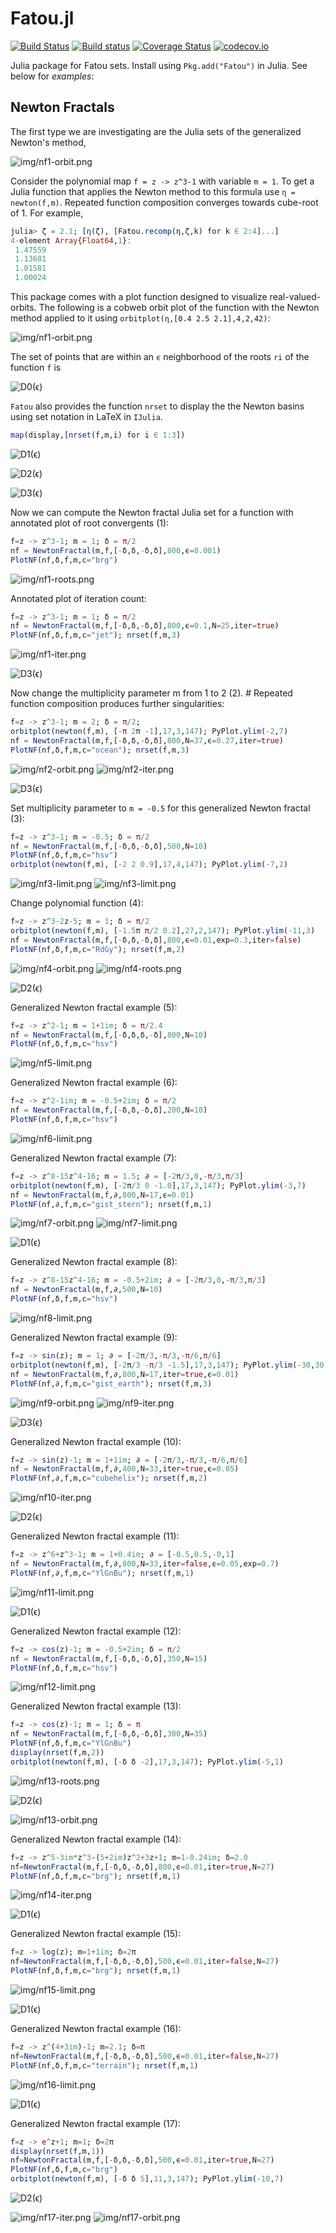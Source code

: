 # Fatou.jl

[![Build Status](https://travis-ci.org/chakravala/Fatou.jl.svg?branch=master)](https://travis-ci.org/chakravala/Fatou.jl) [![Build status](https://ci.appveyor.com/api/projects/status/mdathjmu7jg57u77?svg=true)](https://ci.appveyor.com/project/chakravala/fatou-jl) [![Coverage Status](https://coveralls.io/repos/github/chakravala/Fatou.jl/badge.svg?branch=master)](https://coveralls.io/github/chakravala/Fatou.jl?branch=master) [![codecov.io](http://codecov.io/github/chakravala/Fatou.jl/coverage.svg?branch=master)](http://codecov.io/github/chakravala/Fatou.jl?branch=master)

Julia package for Fatou sets. Install using `Pkg.add("Fatou")` in Julia. See below for *examples*:

## Newton Fractals

The first type we are investigating are the Julia sets of the generalized Newton's method,

![img/nf1-orbit.png](http://latex.codecogs.com/svg.latex?z%20\mapsto%20z%20-%20m%20\frac{f(z)}{f%27(z)}.)

Consider the polynomial map `f = z -> z^3-1` with variable `m = 1`. To get a Julia function that applies the Newton method to this formula use `η = newton(f,m)`. Repeated function composition converges towards cube-root of 1. For example,
```Julia
julia> ζ = 2.1; [η(ζ), [Fatou.recomp(η,ζ,k) for k ∈ 2:4]...]
4-element Array{Float64,1}:
 1.47559
 1.13681
 1.01581
 1.00024
```

This package comes with a plot function designed to visualize real-valued-orbits. The following is a cobweb orbit plot of the function with the Newton method applied to it using `orbitplot(η,[0.4 2.5 2.1],4,2,42)`:

![img/nf1-orbit.png](img/nf1-orbit.png)

The set of points that are within an `ϵ` neighborhood of the roots `ri` of the function `f` is

![D0(ϵ)](http://latex.codecogs.com/svg.latex?D_0(\epsilon)%20=%20\left\\{%20z\in\mathbb{C}:%20\left|\\,z%20-%20r_i\\,\right|%3C\epsilon,\\,\forall%20r_i(\\,f(r_i)=0%20)\right\\})

`Fatou` also provides the function `nrset` to display the   the Newton basins using set notation in LaTeX in `IJulia`.

```Julia
map(display,[nrset(f,m,i) for i ∈ 1:3])
```

![D1(ϵ)](http://latex.codecogs.com/svg.latex?D_1(\epsilon)%20=%20\left\\{z\in\mathbb{C}:\left|\\,z%20-%20\frac{z^{3}%20-%201}{3%20z^{2}}%20-%20r_i\\,\right|%3C\epsilon,\\,\forall%20r_i(\\,f(r_i)=0%20)\right\\})

![D2(ϵ)](http://latex.codecogs.com/svg.latex?D_2(\epsilon)%20=%20\left\\{z\in\mathbb{C}:\left|\\,z%20-%20\frac{\left(z%20-%20\frac{z^{3}%20-%201}{3%20z^{2}}\right)^{3}%20-%201}{3%20\left(z%20-%20\frac{z^{3}%20-%201}{3%20z^{2}}\right)^{2}}%20-%20\frac{z^{3}%20-%201}{3%20z^{2}}%20-%20r_i\\,\right|%3C\epsilon,\\,\forall%20r_i(\\,f(r_i)=0%20)\right\\})

![D3(ϵ)](http://latex.codecogs.com/svg.latex?D_3(\epsilon)%20=%20\left\\{z\in\mathbb{C}:\left|\\,z%20-%20\frac{\left(z%20-%20\frac{\left(z%20-%20\frac{z^{3}%20-%201}{3%20z^{2}}\right)^{3}%20-%201}{3%20\left(z%20-%20\frac{z^{3}%20-%201}{3%20z^{2}}\right)^{2}}%20-%20\frac{z^{3}%20-%201}{3%20z^{2}}\right)^{3}%20-%201}{3%20\left(z%20-%20\frac{\left(z%20-%20\frac{z^{3}%20-%201}{3%20z^{2}}\right)^{3}%20-%201}{3%20\left(z%20-%20\frac{z^{3}%20-%201}{3%20z^{2}}\right)^{2}}%20-%20\frac{z^{3}%20-%201}{3%20z^{2}}\right)^{2}}%20-%20\frac{\left(z%20-%20\frac{z^{3}%20-%201}{3%20z^{2}}\right)^{3}%20-%201}{3%20\left(z%20-%20\frac{z^{3}%20-%201}{3%20z^{2}}\right)^{2}}%20-%20\frac{z^{3}%20-%201}{3%20z^{2}}%20-%20r_i\\,\right|%3C\epsilon,\\,\forall%20r_i(\\,f(r_i)=0%20)\right\\})

Now we can compute the Newton fractal Julia set for a function with annotated plot of root convergents (1):

```Julia
f=z -> z^3-1; m = 1; δ = π/2
nf = NewtonFractal(m,f,[-δ,δ,-δ,δ],800,ϵ=0.001)
PlotNF(nf,δ,f,m,c="brg")
```

![img/nf1-roots.png](img/nf1-roots.png)

Annotated plot of iteration count:
```Julia
f=z -> z^3-1; m = 1; δ = π/2
nf = NewtonFractal(m,f,[-δ,δ,-δ,δ],800,ϵ=0.1,N=25,iter=true)
PlotNF(nf,δ,f,m,c="jet"); nrset(f,m,3)
```

![img/nf1-iter.png](img/nf1-iter.png)

![D3(ϵ)](http://latex.codecogs.com/svg.latex?D_3(\epsilon)%20=%20\left\\{z\in\mathbb{C}:\left|\\,z%20-%20\frac{\left(z%20-%20\frac{\left(z%20-%20\frac{z^{3}%20-%201}{3%20z^{2}}\right)^{3}%20-%201}{3%20\left(z%20-%20\frac{z^{3}%20-%201}{3%20z^{2}}\right)^{2}}%20-%20\frac{z^{3}%20-%201}{3%20z^{2}}\right)^{3}%20-%201}{3%20\left(z%20-%20\frac{\left(z%20-%20\frac{z^{3}%20-%201}{3%20z^{2}}\right)^{3}%20-%201}{3%20\left(z%20-%20\frac{z^{3}%20-%201}{3%20z^{2}}\right)^{2}}%20-%20\frac{z^{3}%20-%201}{3%20z^{2}}\right)^{2}}%20-%20\frac{\left(z%20-%20\frac{z^{3}%20-%201}{3%20z^{2}}\right)^{3}%20-%201}{3%20\left(z%20-%20\frac{z^{3}%20-%201}{3%20z^{2}}\right)^{2}}%20-%20\frac{z^{3}%20-%201}{3%20z^{2}}%20-%20r_i\\,\right|%3C\epsilon,\\,\forall%20r_i(\\,f(r_i)=0%20)\right\\})

Now change the multiplicity parameter m from 1 to 2 (2). # Repeated function composition produces further singularities:

```Julia
f=z -> z^3-1; m = 2; δ = π/2;
orbitplot(newton(f,m), [-π 2π -1],17,3,147); PyPlot.ylim(-2,7)
nf = NewtonFractal(m,f,[-δ,δ,-δ,δ],800,N=37,ϵ=0.27,iter=true)
PlotNF(nf,δ,f,m,c="ocean"); nrset(f,m,3)
```

![img/nf2-orbit.png](img/nf2-orbit.png)
![img/nf2-iter.png](img/nf2-iter.png)

![D3(ϵ)](http://latex.codecogs.com/svg.latex?D_3(\epsilon)%20=%20\left\\{z\in\mathbb{C}:\left|\\,z%20-%20\frac{2%20\left(z%20-%20\frac{2%20\left(z%20-%20\frac{2%20z^{3}%20-%202}{3%20z^{2}}\right)^{3}%20-%202}{3%20\left(z%20-%20\frac{2%20z^{3}%20-%202}{3%20z^{2}}\right)^{2}}%20-%20\frac{2%20z^{3}%20-%202}{3%20z^{2}}\right)^{3}%20-%202}{3%20\left(z%20-%20\frac{2%20\left(z%20-%20\frac{2%20z^{3}%20-%202}{3%20z^{2}}\right)^{3}%20-%202}{3%20\left(z%20-%20\frac{2%20z^{3}%20-%202}{3%20z^{2}}\right)^{2}}%20-%20\frac{2%20z^{3}%20-%202}{3%20z^{2}}\right)^{2}}%20-%20\frac{2%20\left(z%20-%20\frac{2%20z^{3}%20-%202}{3%20z^{2}}\right)^{3}%20-%202}{3%20\left(z%20-%20\frac{2%20z^{3}%20-%202}{3%20z^{2}}\right)^{2}}%20-%20\frac{2%20z^{3}%20-%202}{3%20z^{2}}%20-%20r_i\\,\right|%3C\epsilon,\\,\forall%20r_i(\\,f(r_i)=0%20)\right\\})

Set multiplicity parameter to `m = -0.5` for this generalized Newton fractal (3):

```Julia
f=z -> z^3-1; m = -0.5; δ = π/2
nf = NewtonFractal(m,f,[-δ,δ,-δ,δ],500,N=10)
PlotNF(nf,δ,f,m,c="hsv")
orbitplot(newton(f,m), [-2 2 0.9],17,4,147); PyPlot.ylim(-7,2)
```

![img/nf3-limit.png](img/nf3-limit.png)
![img/nf3-limit.png](img/nf3-orbit.png)

Change polynomial function (4):

```Julia
f=z -> z^3-2z-5; m = 1; δ = π/2
orbitplot(newton(f,m), [-1.5π π/2 0.2],27,2,147); PyPlot.ylim(-11,3)
nf = NewtonFractal(m,f,[-δ,δ,-δ,δ],800,ϵ=0.01,exp=0.3,iter=false)
PlotNF(nf,δ,f,m,c="RdGy"); nrset(f,m,2)
```

![img/nf4-orbit.png](img/nf4-orbit.png)
![img/nf4-roots.png](img/nf4-roots.png)

![D2(ϵ)](http://latex.codecogs.com/svg.latex?D_2(\epsilon)%20=%20\left\\{z\in\mathbb{C}:\left|\\,z%20-%20\frac{-%202%20z%20+%20\left(z%20-%20\frac{z^{3}%20-%202%20z%20-%205}{3%20z^{2}%20-%202}\right)^{3}%20-%205%20+%20\frac{2%20z^{3}%20-%204%20z%20-%2010}{3%20z^{2}%20-%202}}{3%20\left(z%20-%20\frac{z^{3}%20-%202%20z%20-%205}{3%20z^{2}%20-%202}\right)^{2}%20-%202}%20-%20\frac{z^{3}%20-%202%20z%20-%205}{3%20z^{2}%20-%202}%20-%20r_i\\,\right|%3C\epsilon,\\,\forall%20r_i(\\,f(r_i)=0%20)\right\\})

Generalized Newton fractal example (5):

```Julia
f=z -> z^2-1; m = 1+1im; δ = π/2.4
nf = NewtonFractal(m,f,[-δ,δ,δ,-δ],800,N=10)
PlotNF(nf,δ,f,m,c="hsv")
```

![img/nf5-limit.png](img/nf5-limit.png)

Generalized Newton fractal example (6):

```Julia
f=z -> z^2-1im; m = -0.5+2im; δ = π/2
nf = NewtonFractal(m,f,[-δ,δ,-δ,δ],200,N=10)
PlotNF(nf,δ,f,m,c="hsv")
```

![img/nf6-limit.png](img/nf6-limit.png)

Generalized Newton fractal example (7):

```Julia
f=z -> z^8-15z^4-16; m = 1.5; ∂ = [-2π/3,0,-π/3,π/3]
orbitplot(newton(f,m), [-2π/3 0 -1.0],17,3,147); PyPlot.ylim(-3,7)
nf = NewtonFractal(m,f,∂,800,N=17,ϵ=0.01)
PlotNF(nf,∂,f,m,c="gist_stern"); nrset(f,m,1)
```
![img/nf7-orbit.png](img/nf7-orbit.png)
![img/nf7-limit.png](img/nf7-limit.png)

![D1(ϵ)](http://latex.codecogs.com/svg.latex?D_1(\epsilon)%20=%20\left\\{z\in\mathbb{C}:\left|\\,z%20-%20\frac{1.5%20z^{8}%20-%2075961.5}{8%20z^{7}}%20-%20r_i\\,\right|%3C\epsilon,\\,\forall%20r_i(\\,f(r_i)=0%20)\right\\})

Generalized Newton fractal example (8):

```Julia
f=z -> z^8-15z^4-16; m = -0.5+2im; ∂ = [-2π/3,0,-π/3,π/3]
nf = NewtonFractal(m,f,∂,500,N=10)
PlotNF(nf,δ,f,m,c="hsv")
```
![img/nf8-limit.png](img/nf8-limit.png)

Generalized Newton fractal example (9):

```Julia
f=z -> sin(z); m = 1; ∂ = [-2π/3,-π/3,-π/6,π/6]
orbitplot(newton(f,m), [-2π/3 -π/3 -1.5],17,3,147); PyPlot.ylim(-30,30)
nf = NewtonFractal(m,f,∂,800,N=17,iter=true,ϵ=0.01)
PlotNF(nf,∂,f,m,c="gist_earth"); nrset(f,m,3)
```
![img/nf9-orbit.png](img/nf9-orbit.png)
![img/nf9-iter.png](img/nf9-iter.png)

![D3(ϵ)](http://latex.codecogs.com/svg.latex?D_3(\epsilon)%20=%20\left\\{z\in\mathbb{C}:\left|\\,z%20-%20\frac{\sin{\left%20(z%20\right%20)}}{\cos{\left%20(z%20\right%20)}}%20-%20\frac{\sin{\left%20(z%20-%20\frac{\sin{\left%20(z%20\right%20)}}{\cos{\left%20(z%20\right%20)}}%20\right%20)}}{\cos{\left%20(z%20-%20\frac{\sin{\left%20(z%20\right%20)}}{\cos{\left%20(z%20\right%20)}}%20\right%20)}}%20+%20\frac{\sin{\left%20(-%20z%20+%20\frac{\sin{\left%20(z%20\right%20)}}{\cos{\left%20(z%20\right%20)}}%20+%20\frac{\sin{\left%20(z%20-%20\frac{\sin{\left%20(z%20\right%20)}}{\cos{\left%20(z%20\right%20)}}%20\right%20)}}{\cos{\left%20(z%20-%20\frac{\sin{\left%20(z%20\right%20)}}{\cos{\left%20(z%20\right%20)}}%20\right%20)}}%20\right%20)}}{\cos{\left%20(-%20z%20+%20\frac{\sin{\left%20(z%20\right%20)}}{\cos{\left%20(z%20\right%20)}}%20+%20\frac{\sin{\left%20(z%20-%20\frac{\sin{\left%20(z%20\right%20)}}{\cos{\left%20(z%20\right%20)}}%20\right%20)}}{\cos{\left%20(z%20-%20\frac{\sin{\left%20(z%20\right%20)}}{\cos{\left%20(z%20\right%20)}}%20\right%20)}}%20\right%20)}}%20-%20r_i\\,\right|%3C\epsilon,\\,\forall%20r_i(\\,f(r_i)=0%20)\right\\})

Generalized Newton fractal example (10):

```Julia
f=z -> sin(z)-1; m = 1+1im; ∂ = [-2π/3,-π/3,-π/6,π/6]
nf = NewtonFractal(m,f,∂,400,N=33,iter=true,ϵ=0.05)
PlotNF(nf,∂,f,m,c="cubehelix"); nrset(f,m,2)
```

![img/nf10-iter.png](img/nf10-iter.png)

![D2(ϵ)](http://latex.codecogs.com/svg.latex?D_2(\epsilon)%20=%20\left\\{z\in\mathbb{C}:\left|\\,z%20-%20\frac{1}{\cos{\left%20(z%20\right%20)}}%20\left(1%20+%20i\right)%20\left(\sin{\left%20(z%20\right%20)}%20-%201\right)%20-%20\frac{\left(1%20+%20i\right)%20\left(\sin{\left%20(z%20-%20\frac{1}{\cos{\left%20(z%20\right%20)}}%20\left(1%20+%20i\right)%20\left(\sin{\left%20(z%20\right%20)}%20-%201\right)%20\right%20)}%20-%201\right)}{\cos{\left%20(z%20-%20\frac{1}{\cos{\left%20(z%20\right%20)}}%20\left(1%20+%20i\right)%20\left(\sin{\left%20(z%20\right%20)}%20-%201\right)%20\right%20)}}%20-%20r_i\\,\right|%3C\epsilon,\\,\forall%20r_i(\\,f(r_i)=0%20)\right\\})

Generalized Newton fractal example (11):

```Julia
f=z -> z^6+z^3-1; m = 1+0.4im; ∂ = [-0.5,0.5,-0,1]
nf = NewtonFractal(m,f,∂,800,N=33,iter=false,ϵ=0.05,exp=0.7)
PlotNF(nf,∂,f,m,c="YlGnBu"); nrset(f,m,1)
```

![img/nf11-limit.png](img/nf11-limit.png)

![D1(ϵ)](http://latex.codecogs.com/svg.latex?D_1(\epsilon)%20=%20\left\\{z\in\mathbb{C}:\left|\\,z%20-%20\frac{\left(1.0%20+%200.4%20i\right)%20\left(z^{6}%20-%20z^{3}%20-%201\right)}{6%20z^{5}%20-%203%20z^{2}}%20-%20r_i\\,\right|%3C\epsilon,\\,\forall%20r_i(\\,f(r_i)=0%20)\right\\})

Generalized Newton fractal example (12):

```Julia
f=z -> cos(z)-1; m = -0.5+2im; δ = π/2
nf = NewtonFractal(m,f,[-δ,δ,-δ,δ],350,N=15)
PlotNF(nf,δ,f,m,c="hsv")
```

![img/nf12-limit.png](img/nf12-limit.png)

Generalized Newton fractal example (13):

```Julia
f=z -> cos(z)-1; m = 1; δ = π
nf = NewtonFractal(m,f,[-δ,δ,-δ,δ],300,N=35)
PlotNF(nf,δ,f,m,c="YlGnBu")
display(nrset(f,m,2))
orbitplot(newton(f,m), [-δ δ -2],17,3,147); PyPlot.ylim(-5,1)
```

![img/nf13-roots.png](img/nf13-roots.png)

![D2(ϵ)](http://latex.codecogs.com/svg.latex?D_2(\epsilon)%20=%20\left\\{z\in\mathbb{C}:\left|\\,z%20+%20\frac{\cos{\left%20(z%20\right%20)}%20-%201}{\sin{\left%20(z%20\right%20)}}%20+%20\frac{\cos{\left%20(z%20+%20\frac{\cos{\left%20(z%20\right%20)}%20-%201}{\sin{\left%20(z%20\right%20)}}%20\right%20)}%20-%201}{\sin{\left%20(z%20+%20\frac{\cos{\left%20(z%20\right%20)}%20-%201}{\sin{\left%20(z%20\right%20)}}%20\right%20)}}%20-%20r_i\\,\right|%3C\epsilon,\\,\forall%20r_i(\\,f(r_i)=0%20)\right\\})

![img/nf13-orbit.png](img/nf13-orbit.png)

Generalized Newton fractal example (14):

```Julia
f=z -> z^5-3im*z^3-(5+2im)z^2+3z+1; m=1-0.24im; δ=2.0
nf=NewtonFractal(m,f,[-δ,δ,-δ,δ],800,ϵ=0.01,iter=true,N=27)
PlotNF(nf,δ,f,m,c="brg"); nrset(f,m,1)
```

![img/nf14-iter.png](img/nf14-iter.png)

![D1(ϵ)](http://latex.codecogs.com/svg.latex?D_1(\epsilon)%20=%20\left\\{z\in\mathbb{C}:\left|\\,z%20-%20\frac{\left(1.0%20-%200.24%20i\right)%20\left(z^{5}%20-%203%20i%20z^{3}%20-%20z^{2}%20\left(5%20+%202%20i\right)%20+%203%20z%20+%201\right)}{5%20z^{4}%20-%209%20i%20z^{2}%20-%202%20z%20\left(5%20+%202%20i\right)%20+%203}%20-%20r_i\\,\right|%3C\epsilon,\\,\forall%20r_i(\\,f(r_i)=0%20)\right\\})

Generalized Newton fractal example (15):

```Julia
f=z -> log(z); m=1+1im; δ=2π
nf=NewtonFractal(m,f,[-δ,δ,-δ,δ],500,ϵ=0.01,iter=false,N=27)
PlotNF(nf,δ,f,m,c="brg"); nrset(f,m,1)
```

![img/nf15-limit.png](img/nf15-limit.png)

![D1(ϵ)](http://latex.codecogs.com/svg.latex?D_1(\epsilon)%20=%20\left\\{z\in\mathbb{C}:\left|\\,-%20z%20\left(1%20-%20i\right)%20\log{\left%20(z%20\right%20)}%20+%20z%20-%20r_i\\,\right|%3C\epsilon,\\,\forall%20r_i(\\,f(r_i)=0%20)\right\\})

Generalized Newton fractal example (16):

```Julia
f=z -> z^(4+3im)-1; m=2.1; δ=π
nf=NewtonFractal(m,f,[-δ,δ,-δ,δ],500,ϵ=0.01,iter=false,N=27)
PlotNF(nf,δ,f,m,c="terrain"); nrset(f,m,1)
```
![img/nf16-limit.png](img/nf16-limit.png)

![D1(ϵ)](http://latex.codecogs.com/svg.latex?D_1(\epsilon)%20=%20\left\\{z\in\mathbb{C}:\left|\\,-%20\frac{z%20z^{-4%20-%203%20i}}{4%20+%203%20i}%20\left(2.1%20z^{4%20+%203%20i}%20-%202.1\right)%20+%20z%20-%20r_i\\,\right|%3C\epsilon,\\,\forall%20r_i(\\,f(r_i)=0%20)\right\\})

Generalized Newton fractal example (17):

```Julia
f=z -> e^z+1; m=1; δ=2π
display(nrset(f,m,1))
nf=NewtonFractal(m,f,[-δ,δ,-δ,δ],500,ϵ=0.01,iter=true,N=27)
PlotNF(nf,δ,f,m,c="brg")
orbitplot(newton(f,m), [-δ δ 5],11,3,147); PyPlot.ylim(-10,7)
```

![D2(ϵ)](http://latex.codecogs.com/svg.latex?D_2(\epsilon)%20=%20\left\\{z\in\mathbb{C}:\left|\\,z%20-%20\left(e^{z}%20+%201\right)%20e^{-%20z}%20-%20\left(e^{z%20-%20\left(e^{z}%20+%201\right)%20e^{-%20z}}%20+%201\right)%20e^{-%20z%20+%20\left(e^{z}%20+%201\right)%20e^{-%20z}}%20-%20r_i\\,\right|%3C\epsilon,\\,\forall%20r_i(\\\,f(r_i)=0%20)\right\\})

![img/nf17-iter.png](img/nf17-iter.png)
![img/nf17-orbit.png](img/nf17-orbit.png)
